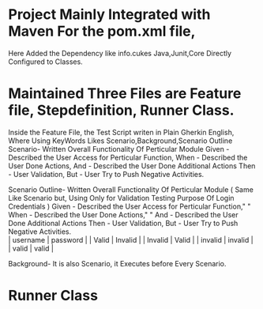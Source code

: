 # Project Mainly Integrated with Maven For the pom.xml file,
  Here Added the Dependency like info.cukes Java,Junit,Core Directly Configured to Classes.
  
# Maintained Three Files are Feature file, Stepdefinition, Runner Class.   
Inside the Feature File, the Test Script writen in Plain Gherkin English,
Where Using KeyWords Likes Scenario,Background,Scenario Outline
Scenario- Written Overall Functionality Of Perticular Module
   Given - Described the User Access for Perticular Function,
   When  - Described the User Done Actions,
   And   - Described the User Done Additional Actions
   Then  - User Validation, 
   But   - User Try to Push Negative Activities.
      
Scenario Outline- Written Overall Functionality Of Perticular Module 
( Same Like Scenario but, Using Only for Validation Testing Purpose Of Login Credentials )
   Given - Described the User Access for Perticular Function," <username> "
   When  - Described the User Done Actions," <password> "
   And   - Described the User Done Additional Actions
   Then  - User Validation, 
   But   - User Try to Push Negative Activities.     
  | username | password |
  | Valid    | Invalid  |
  | Invalid  | Valid    |
  | invalid  | invalid  |
  | valid    | valid    |
  
Background- It is also Scenario, it Executes before Every Scenario.
  
# Runner Class
  
